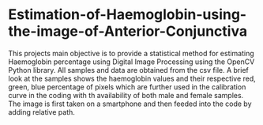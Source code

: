 # Estimation-of-Haemoglobin-using-the-image-of-Anterior-Conjunctiva
This projects main objective is to provide a statistical method for estimating Haemoglobin percentage using Digital Image Processing using the OpenCV Python library.
All samples and data are obtained from the csv file. A brief look at the samples shows the
haemoglobin values and their respective red, green, blue percentage of pixels which
are further used in the calibration curve in the coding with th availability of both male and female samples.
The image is first taken on a smartphone and then feeded into the code by adding relative path.

